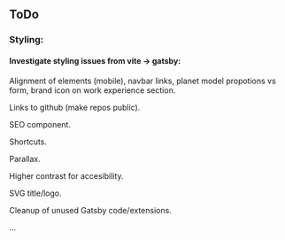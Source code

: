 ## ToDo

### Styling:

#### Investigate styling issues from vite -> gatsby:

Alignment of elements (mobile), navbar links, planet model propotions vs form, brand icon on work experience section.

Links to github (make repos public).

SEO component.

Shortcuts.

Parallax.

Higher contrast for accesibility.

SVG title/logo.

Cleanup of unused Gatsby code/extensions.

...

